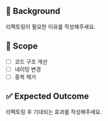 ## 📖 Background
리팩토링이 필요한 이유를 작성해주세요.

## 🔧 Scope
- [ ] 코드 구조 개선
- [ ] 네이밍 변경
- [ ] 중복 제거

## ✅ Expected Outcome
리팩토링 후 기대되는 효과를 작성해주세요.
